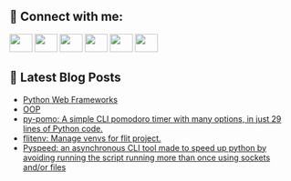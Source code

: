 ## 🔎 Connect with me:
[<img height="32" width="40" src="https://cdn.jsdelivr.net/npm/simple-icons@v5/icons/telegram.svg" />](https://t.me/bullbesh)
[<img height="32" width="40" src="https://cdn.jsdelivr.net/npm/simple-icons@v5/icons/vk.svg" />](https://vk.com/bullbesh)
[<img height="32" width="40" src="https://cdn.jsdelivr.net/npm/simple-icons@v5/icons/twitter.svg" />](https://twitter.com/bullbesh1)
[<img height="32" width="40" src="https://cdn.jsdelivr.net/npm/simple-icons@v5/icons/instagram.svg" />](https://www.instagram.com/bullbesh)
[<img height="32" width="40" src="https://cdn.jsdelivr.net/npm/simple-icons@v5/icons/reddit.svg" />](https://www.reddit.com/user/bullbesh)
[<img height="32" width="40" src="https://cdn.jsdelivr.net/npm/simple-icons@v5/icons/youtube.svg" />](https://www.youtube.com/channel/UCtfjRs6uzgq5mfm8S06WTcg)

## 📕 Latest Blog Posts
<!-- BLOG-POST-LIST:START -->
- [Python Web Frameworks](https://www.reddit.com/r/Python/comments/uztxvn/python_web_frameworks/)
- [OOP](https://www.reddit.com/r/Python/comments/uzrt1u/oop/)
- [py-pomo: A simple CLI pomodoro timer with many options, in just 29 lines of Python code.](https://www.reddit.com/r/Python/comments/uzqccw/pypomo_a_simple_cli_pomodoro_timer_with_many/)
- [flitenv: Manage venvs for flit project.](https://www.reddit.com/r/Python/comments/uzp44h/flitenv_manage_venvs_for_flit_project/)
- [Pyspeed: an asynchronous CLI tool made to speed up python by avoiding running the script running more than once using sockets and/or files](https://www.reddit.com/r/Python/comments/uzoaja/pyspeed_an_asynchronous_cli_tool_made_to_speed_up/)
<!-- BLOG-POST-LIST:END -->
